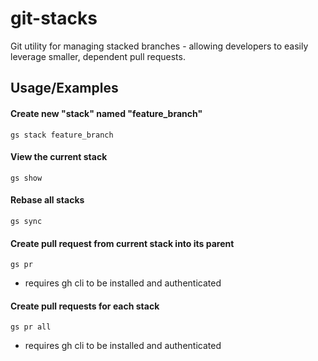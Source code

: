 
# git-stacks

Git utility for managing stacked branches - allowing developers to easily leverage smaller, dependent pull requests.


## Usage/Examples

#### Create new "stack" named "feature_branch"
```cli
gs stack feature_branch
```

#### View the current stack
```cli
gs show
```

#### Rebase all stacks
```cli
gs sync
```

#### Create pull request from current stack into its parent
```cli
gs pr
```

* requires gh cli to be installed and authenticated

#### Create pull requests for each stack
```cli
gs pr all
```

* requires gh cli to be installed and authenticated